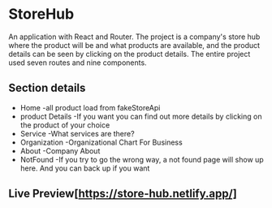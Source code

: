 # StoreHub
An application with React and Router. The project is a company's store hub where the product will be and what products are available, and the product details can be seen by clicking on the product details. The entire project used seven routes and nine components.

## Section details
* Home -all product load from fakeStoreApi
* product Details -If you want you can find out more details by clicking on the product of your choice
* Service -What services are there?
* Organization  -Organizational Chart For Business
* About  -Company About
* NotFound -If you try to go the wrong way, a not found page will show up here. And you can back up if you want

## Live Preview[https://store-hub.netlify.app/]